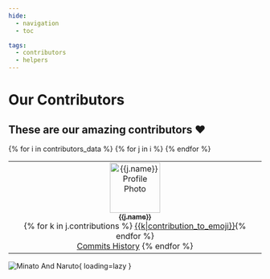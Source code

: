 ```yaml
---
hide:
  - navigation
  - toc

tags:
  - contributors
  - helpers
---
```


# Our Contributors

## These are our amazing contributors ❤️ 

<table>
{% for i in contributors_data %}
  <tr>
  {% for j in i %}
    <td align="center"><a href="{{j.profile}}"><img src="{{j.avatar_url}}" width="100px;" alt="{{j.name}} Profile Photo" loading="lazy"/><br /><sub><b>{{j.name}}</b></sub></a><br />{% for k in j.contributions %}&nbsp;<a href="#{{k}}-{{j.login}}" id="{{k}}-{{j.login}}">{{k|contribution_to_emoji}}</a>{% endfor %}<br /><a href="{{config.repo_url}}commits?author={{j.login}}" target="_blank">Commits History</a>
  {% endfor %}
  </tr>
{% endfor %}
</table>


![Minato And Naruto](https://i.imgur.com/knPSUxI.jpg){ loading=lazy }
